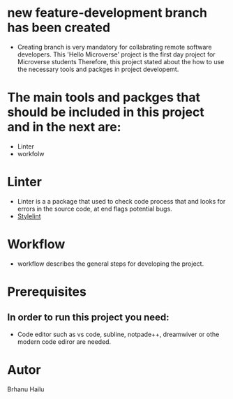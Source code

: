 # new feature-development branch has been created

* Creating branch is very mandatory for collabrating remote software developers. 
This 'Hello Microverse' project is the first day project for Microverse students
Therefore, this project stated about the how to use the necessary tools and packges in project developemt.
# The main tools and packges that should be included in this project and in the next are:
* Linter 
* workfolw
# Linter
* Linter is a a package that used to check code process that and looks for errors in the source code, at end flags potential bugs.
* [Stylelint](https://stylelint.io/)
# Workflow
* workflow describes the general steps for developing the project.
# Prerequisites
## In order to run this project you need:
* Code editor such as vs code, subline, notpade++, dreamwiver or othe modern code ediror are needed.


# Autor
Brhanu Hailu

